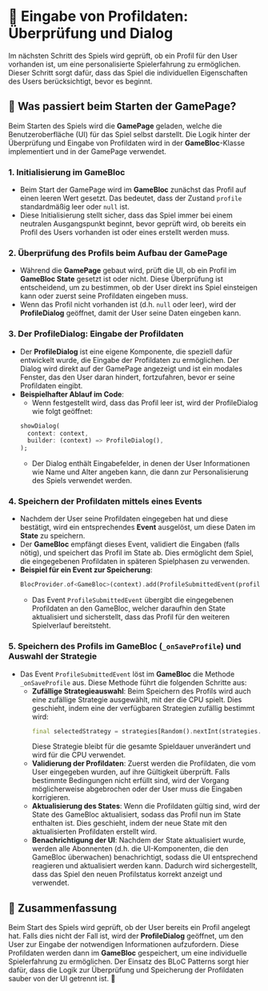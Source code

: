 # 📝 Eingabe von Profildaten: Überprüfung und Dialog

Im nächsten Schritt des Spiels wird geprüft, ob ein Profil für den User vorhanden ist, um eine personalisierte Spielerfahrung zu ermöglichen. Dieser Schritt sorgt dafür, dass das Spiel die individuellen Eigenschaften des Users berücksichtigt, bevor es beginnt.

## 📄 Was passiert beim Starten der GamePage?

Beim Starten des Spiels wird die **GamePage** geladen, welche die Benutzeroberfläche (UI) für das Spiel selbst darstellt. Die Logik hinter der Überprüfung und Eingabe von Profildaten wird in der **GameBloc**-Klasse implementiert und in der GamePage verwendet.

### 1. **Initialisierung im GameBloc**

- Beim Start der GamePage wird im **GameBloc** zunächst das Profil auf einen leeren Wert gesetzt. Das bedeutet, dass der Zustand `profile` standardmäßig leer oder `null` ist.
- Diese Initialisierung stellt sicher, dass das Spiel immer bei einem neutralen Ausgangspunkt beginnt, bevor geprüft wird, ob bereits ein Profil des Users vorhanden ist oder eines erstellt werden muss.

### 2. **Überprüfung des Profils beim Aufbau der GamePage**

- Während die **GamePage** gebaut wird, prüft die UI, ob ein Profil im **GameBloc State** gesetzt ist oder nicht. Diese Überprüfung ist entscheidend, um zu bestimmen, ob der User direkt ins Spiel einsteigen kann oder zuerst seine Profildaten eingeben muss.
- Wenn das Profil nicht vorhanden ist (d.h. `null` oder leer), wird der **ProfileDialog** geöffnet, damit der User seine Daten eingeben kann.

### 3. **Der ProfileDialog: Eingabe der Profildaten**

- Der **ProfileDialog** ist eine eigene Komponente, die speziell dafür entwickelt wurde, die Eingabe der Profildaten zu ermöglichen. Der Dialog wird direkt auf der GamePage angezeigt und ist ein modales Fenster, das den User daran hindert, fortzufahren, bevor er seine Profildaten eingibt.
- **Beispielhafter Ablauf im Code**:
  - Wenn festgestellt wird, dass das Profil leer ist, wird der ProfileDialog wie folgt geöffnet:
  ```dart
  showDialog(
    context: context,
    builder: (context) => ProfileDialog(),
  );
  ```
  - Der Dialog enthält Eingabefelder, in denen der User Informationen wie Name und Alter angeben kann, die dann zur Personalisierung des Spiels verwendet werden.

### 4. **Speichern der Profildaten mittels eines Events**

- Nachdem der User seine Profildaten eingegeben hat und diese bestätigt, wird ein entsprechendes **Event** ausgelöst, um diese Daten im **State** zu speichern.
- Der **GameBloc** empfängt dieses Event, validiert die Eingaben (falls nötig), und speichert das Profil im State ab. Dies ermöglicht dem Spiel, die eingegebenen Profildaten in späteren Spielphasen zu verwenden.
- **Beispiel für ein Event zur Speicherung**:
  ```dart
  BlocProvider.of<GameBloc>(context).add(ProfileSubmittedEvent(profileData));
  ```
  - Das Event `ProfileSubmittedEvent` übergibt die eingegebenen Profildaten an den GameBloc, welcher daraufhin den State aktualisiert und sicherstellt, dass das Profil für den weiteren Spielverlauf bereitsteht.

### 5. **Speichern des Profils im GameBloc (`_onSaveProfile`) und Auswahl der Strategie**

- Das Event `ProfileSubmittedEvent` löst im **GameBloc** die Methode `_onSaveProfile` aus. Diese Methode führt die folgenden Schritte aus:
  - **Zufällige Strategieauswahl**: Beim Speichern des Profils wird auch eine zufällige Strategie ausgewählt, mit der die CPU spielt. Dies geschieht, indem eine der verfügbaren Strategien zufällig bestimmt wird:
    ```dart
    final selectedStrategy = strategies[Random().nextInt(strategies.length)];
    ```
    Diese Strategie bleibt für die gesamte Spieldauer unverändert und wird für die CPU verwendet.
  - **Validierung der Profildaten**: Zuerst werden die Profildaten, die vom User eingegeben wurden, auf ihre Gültigkeit überprüft. Falls bestimmte Bedingungen nicht erfüllt sind, wird der Vorgang möglicherweise abgebrochen oder der User muss die Eingaben korrigieren.
  - **Aktualisierung des States**: Wenn die Profildaten gültig sind, wird der State des GameBloc aktualisiert, sodass das Profil nun im State enthalten ist. Dies geschieht, indem der neue State mit den aktualisierten Profildaten erstellt wird.
  - **Benachrichtigung der UI**: Nachdem der State aktualisiert wurde, werden alle Abonnenten (d.h. die UI-Komponenten, die den GameBloc überwachen) benachrichtigt, sodass die UI entsprechend reagieren und aktualisiert werden kann. Dadurch wird sichergestellt, dass das Spiel den neuen Profilstatus korrekt anzeigt und verwendet.

## 🔄 Zusammenfassung

Beim Start des Spiels wird geprüft, ob der User bereits ein Profil angelegt hat. Falls dies nicht der Fall ist, wird der **ProfileDialog** geöffnet, um den User zur Eingabe der notwendigen Informationen aufzufordern. Diese Profildaten werden dann im **GameBloc** gespeichert, um eine individuelle Spielerfahrung zu ermöglichen. Der Einsatz des BLoC Patterns sorgt hier dafür, dass die Logik zur Überprüfung und Speicherung der Profildaten sauber von der UI getrennt ist. 🚀
